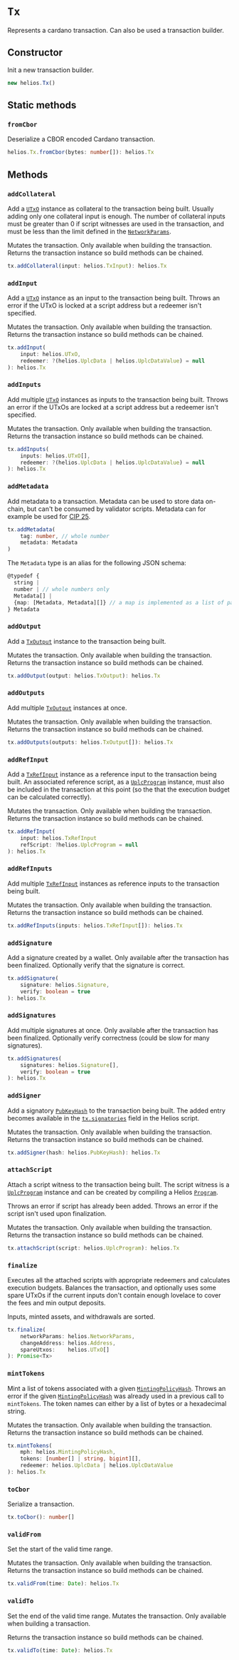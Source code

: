 # `Tx`

Represents a cardano transaction. Can also be used a transaction builder.

## Constructor

Init a new transaction builder.

```ts
new helios.Tx()
```

## Static methods

### `fromCbor`

Deserialize a CBOR encoded Cardano transaction.

```ts
helios.Tx.fromCbor(bytes: number[]): helios.Tx
```

## Methods

### `addCollateral`

Add a [`UTxO`](./utxo.md) instance as collateral to the transaction being built. Usually adding only one collateral input is enough. The number of collateral inputs must be greater than 0 if script witnesses are used in the transaction, and must be less than the limit defined in the [`NetworkParams`](./networkparams.md).

Mutates the transaction. Only available when building the transaction. Returns the transaction instance so build methods can be chained.

```ts
tx.addCollateral(input: helios.TxInput): helios.Tx
```

### `addInput`

Add a [`UTxO`](./utxo.md) instance as an input to the transaction being built. Throws an error if the UTxO is locked at a script address but a redeemer isn't specified.

Mutates the transaction. Only available when building the transaction. Returns the transaction instance so build methods can be chained.

```ts
tx.addInput(
    input: helios.UTxO,
    redeemer: ?(helios.UplcData | helios.UplcDataValue) = null
): helios.Tx
```

### `addInputs`

Add multiple [`UTxO`](./utxo.md) instances as inputs to the transaction being built. Throws an error if the UTxOs are locked at a script address but a redeemer isn't specified.

Mutates the transaction. Only available when building the transaction. Returns the transaction instance so build methods can be chained.

```ts
tx.addInputs(
    inputs: helios.UTxO[],
    redeemer: ?(helios.UplcData | helios.UplcDataValue) = null
): helios.Tx
```

### `addMetadata`

Add metadata to a transaction. Metadata can be used to store data on-chain, but can't be consumed by validator scripts. Metadata can for example be used for [CIP 25](https://cips.cardano.org/cips/cip25/). 

```ts
tx.addMetadata(
    tag: number, // whole number
    metadata: Metadata
)
```

The `Metadata` type is an alias for the following JSON schema:
```ts
@typedef {
  string |
  number | // whole numbers only
  Metadata[] | 
  {map: [Metadata, Metadata][]} // a map is implemented as a list of pairs because order needs to be respected
} Metadata
```

### `addOutput`

Add a [`TxOutput`](./txoutput.md) instance to the transaction being built.

Mutates the transaction. Only available when building the transaction. Returns the transaction instance so build methods can be chained.

```ts
tx.addOutput(output: helios.TxOutput): helios.Tx
```

### `addOutputs`

Add multiple [`TxOutput`](./txoutput.md) instances at once.

Mutates the transaction. Only available when building the transaction. Returns the transaction instance so build methods can be chained.

```ts
tx.addOutputs(outputs: helios.TxOutput[]): helios.Tx
```

### `addRefInput`

Add a [`TxRefInput`](./txrefinput.md) instance as a reference input to the transaction being built. An associated reference script, as a [`UplcProgram`](./uplcprogram.md) instance, must also be included in the transaction at this point (so the that the execution budget can be calculated correctly).

Mutates the transaction. Only available when building the transaction. Returns the transaction instance so build methods can be chained.

```ts
tx.addRefInput(
    input: helios.TxRefInput
    refScript: ?helios.UplcProgram = null
): helios.Tx
```

### `addRefInputs`

Add multiple [`TxRefInput`](./txrefinput.md) instances as reference inputs to the transaction being built.

Mutates the transaction. Only available when building the transaction. Returns the transaction instance so build methods can be chained.

```ts
tx.addRefInputs(inputs: helios.TxRefInput[]): helios.Tx
```

### `addSignature`

Add a signature created by a wallet. Only available after the transaction has been finalized. Optionally verify that the signature is correct.

```ts
tx.addSignature(
    signature: helios.Signature,
    verify: boolean = true
): helios.Tx
```

### `addSignatures`

Add multiple signatures at once. Only available after the transaction has been finalized. Optionally verify correctness (could be slow for many signatures).

```ts
tx.addSignatures(
    signatures: helios.Signature[],
    verify: boolean = true
): helios.Tx
```

### `addSigner`

Add a signatory [`PubKeyHash`](./pubkeyhash.md) to the transaction being built. The added entry becomes available in the [`tx.signatories`](../../lang/builtins/tx.md#signatories) field in the Helios script.

Mutates the transaction. Only available when building the transaction. Returns the transaction instance so build methods can be chained.

```ts
tx.addSigner(hash: helios.PubKeyHash): helios.Tx
```

### `attachScript`

Attach a script witness to the transaction being built. The script witness is a [`UplcProgram`](./uplcprogram.md) instance and can be created by compiling a Helios [`Program`](./program.md).

Throws an error if script has already been added. Throws an error if the script isn't used upon finalization.

Mutates the transaction. Only available when building the transaction. Returns the transaction instance so build methods can be chained.

```ts
tx.attachScript(script: helios.UplcProgram): helios.Tx
```

### `finalize`

Executes all the attached scripts with appropriate redeemers and calculates execution budgets. Balances the transaction, and optionally uses some spare UTxOs if the current inputs don't contain enough lovelace to cover the fees and min output deposits.

Inputs, minted assets, and withdrawals are sorted.

```ts
tx.finalize(
    networkParams: helios.NetworkParams,
    changeAddress: helios.Address,
    spareUtxos:    helios.UTxO[]
): Promise<Tx>
```

### `mintTokens`

Mint a list of tokens associated with a given [`MintingPolicyHash`](./mintingpolicyhash.md). Throws an error if the given [`MintingPolicyHash`](./mintingpolicyhash.md) was already used in a previous call to `mintTokens`. The token names can either by a list of bytes or a hexadecimal string.

Mutates the transaction. Only available when building the transaction. Returns the transaction instance so build methods can be chained.

```ts
tx.mintTokens(
    mph: helios.MintingPolicyHash,
    tokens: [number[] | string, bigint][],
    redeemer: helios.UplcData | helios.UplcDataValue
): helios.Tx
```

### `toCbor`

Serialize a transaction.

```ts
tx.toCbor(): number[]
```

### `validFrom`

Set the start of the valid time range.

Mutates the transaction. Only available when building the transaction. Returns the transaction instance so build methods can be chained.

```ts
tx.validFrom(time: Date): helios.Tx
```

### `validTo`

Set the end of the valid time range. Mutates the transaction. Only available when building a transaction.

Returns the transaction instance so build methods can be chained.

```ts
tx.validTo(time: Date): helios.Tx
```